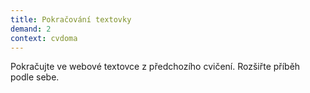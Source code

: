 ```yaml
---
title: Pokračování textovky
demand: 2
context: cvdoma
---
```


Pokračujte ve webové textovce z předchozího cvičení. Rozšiřte příběh podle sebe.
